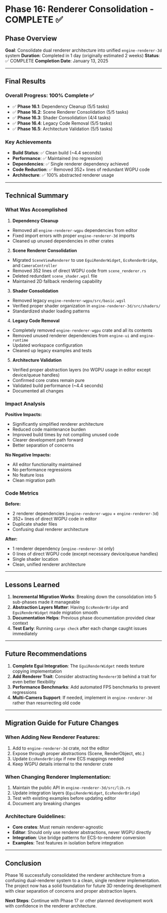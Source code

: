 # Phase 16: Renderer Consolidation - COMPLETE ✅

## Phase Overview
**Goal**: Consolidate dual renderer architecture into unified `engine-renderer-3d` system 
**Duration**: Completed in 1 day (originally estimated 2 weeks) 
**Status**: ✅ COMPLETE 
**Completion Date**: January 13, 2025 

---

## Final Results

### Overall Progress: 100% Complete ✅
- ✅ **Phase 16.1**: Dependency Cleanup (5/5 tasks)
- ✅ **Phase 16.2**: Scene Renderer Consolidation (5/5 tasks)
- ✅ **Phase 16.3**: Shader Consolidation (4/4 tasks)
- ✅ **Phase 16.4**: Legacy Code Removal (5/5 tasks)
- ✅ **Phase 16.5**: Architecture Validation (5/5 tasks)

### Key Achievements
- **Build Status**: ✅ Clean build (~4.4 seconds)
- **Performance**: ✅ Maintained (no regression)
- **Dependencies**: ✅ Single renderer dependency achieved
- **Code Reduction**: ✅ Removed 352+ lines of redundant WGPU code
- **Architecture**: ✅ 100% abstracted renderer usage

---

## Technical Summary

### What Was Accomplished

1. **Dependency Cleanup**
  - Removed all `engine-renderer-wgpu` dependencies from editor
  - Fixed import errors with proper `engine-renderer-3d` imports
  - Cleaned up unused dependencies in other crates

2. **Scene Renderer Consolidation**
  - Migrated `SceneViewRenderer` to use `EguiRenderWidget`, `EcsRenderBridge`, and `CameraController`
  - Removed 352 lines of direct WGPU code from `scene_renderer.rs`
  - Deleted redundant `scene_shader.wgsl` file
  - Maintained 2D fallback rendering capability

3. **Shader Consolidation**
  - Removed legacy `engine-renderer-wgpu/src/basic.wgsl`
  - Verified proper shader organization in `engine-renderer-3d/src/shaders/`
  - Standardized shader loading patterns

4. **Legacy Code Removal**
  - Completely removed `engine-renderer-wgpu` crate and all its contents
  - Removed unused renderer dependencies from `engine-ui` and `engine-runtime`
  - Updated workspace configuration
  - Cleaned up legacy examples and tests

5. **Architecture Validation**
  - Verified proper abstraction layers (no WGPU usage in editor except device/queue handles)
  - Confirmed core crates remain pure
  - Validated build performance (~4.4 seconds)
  - Documented all changes

### Impact Analysis

**Positive Impacts:**
- Significantly simplified renderer architecture
- Reduced code maintenance burden
- Improved build times by not compiling unused code
- Clearer development path forward
- Better separation of concerns

**No Negative Impacts:**
- All editor functionality maintained
- No performance regressions
- No feature loss
- Clean migration path

### Code Metrics

**Before:**
- 2 renderer dependencies (`engine-renderer-wgpu` + `engine-renderer-3d`)
- 352+ lines of direct WGPU code in editor
- Duplicate shader files
- Confusing dual renderer architecture

**After:**
- 1 renderer dependency (`engine-renderer-3d` only)
- 0 lines of direct WGPU code (except necessary device/queue handles)
- Single shader location
- Clean, unified renderer architecture

---

## Lessons Learned

1. **Incremental Migration Works**: Breaking down the consolidation into 5 sub-phases made it manageable
2. **Abstraction Layers Matter**: Having `EcsRenderBridge` and `EguiRenderWidget` made migration smooth
3. **Documentation Helps**: Previous phase documentation provided clear context
4. **Test Early**: Running `cargo check` after each change caught issues immediately

---

## Future Recommendations

1. **Complete Egui Integration**: The `EguiRenderWidget` needs texture copying implementation
2. **Add Renderer Trait**: Consider abstracting `Renderer3D` behind a trait for even better flexibility
3. **Performance Benchmarks**: Add automated FPS benchmarks to prevent regressions
4. **Multi-Camera Support**: If needed, implement in `engine-renderer-3d` rather than resurrecting old code

---

## Migration Guide for Future Changes

### When Adding New Renderer Features:
1. Add to `engine-renderer-3d` crate, not the editor
2. Expose through proper abstractions (Scene, RenderObject, etc.)
3. Update `EcsRenderBridge` if new ECS mappings needed
4. Keep WGPU details internal to the renderer crate

### When Changing Renderer Implementation:
1. Maintain the public API in `engine-renderer-3d/src/lib.rs`
2. Update integration layers (`EguiRenderWidget`, `EcsRenderBridge`)
3. Test with existing examples before updating editor
4. Document any breaking changes

### Architecture Guidelines:
- **Core crates**: Must remain renderer-agnostic
- **Editor**: Should only use renderer abstractions, never WGPU directly
- **Integration**: Use bridge patterns for ECS-to-renderer conversion
- **Examples**: Test features in isolation before integration

---

## Conclusion

Phase 16 successfully consolidated the renderer architecture from a confusing dual-renderer system to a clean, single renderer implementation. The project now has a solid foundation for future 3D rendering development with clear separation of concerns and proper abstraction layers.

**Next Steps**: Continue with Phase 17 or other planned development work with confidence in the renderer architecture.